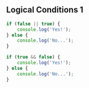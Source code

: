 ## Logical Conditions 1
```js
if (false || true) {
	console.log('Yes!');
} else {
	console.log('No...');
}
```

```js
if (true && false) {
	console.log('Yes!');
} else {
	console.log('No...');
}
```
